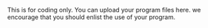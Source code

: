 This is for coding only.
You can upload your program files here.
we encourage that you should enlist the use of your program.
